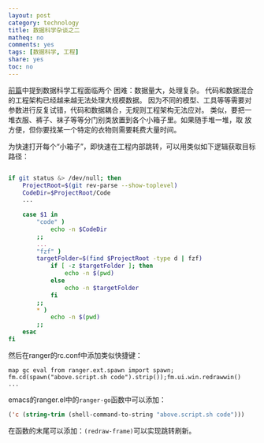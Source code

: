 ```yaml
---
layout: post
category: technology
title: 数据科学杂谈之二
matheq: no
comments: yes
tags: [数据科学, 工程]
share: yes
toc: no
---
```


[前篇]( https://dustincys.github.io/cn/2021/08/tmux/)中提到数据科学工程面临两个
困难：数据量大，处理复杂。
代码和数据混合的工程架构已经越来越无法处理大规模数据。
因为不同的模型、工具等等需要对参数进行反复试错，代码和数据耦合，无规则工程架构无法应对。
类似，要把一堆衣服、裤子、袜子等等分门别类放置到各个小箱子里。如果随手堆一堆，取
放方便，但你要找某一个特定的衣物则需要耗费大量时间。

为快速打开每个“小箱子”，即快速在工程内部跳转，可以用类似如下逻辑获取目标路径：

```sh

if git status &> /dev/null; then
    ProjectRoot=$(git rev-parse --show-toplevel)
    CodeDir=$ProjectRoot/Code
    ...
    
    case $1 in
        "code" )
            echo -n $CodeDir
        ;;
        ...
        "fzf" )
        targetFolder=$(find $ProjectRoot -type d | fzf)
            if [ -z $targetFolder ]; then
                echo -n $(pwd)
            else
                echo -n $targetFolder
            fi
        ;;
        * )
            echo -n $(pwd)
        ;;
    esac
fi
```

然后在ranger的rc.conf中添加类似快捷键：

```
map gc eval from ranger.ext.spawn import spawn; fm.cd(spawn("above.script.sh code").strip());fm.ui.win.redrawwin() 
...
```

emacs的ranger.el中的`ranger-go`函数中可以添加：
```lisp
('c (string-trim (shell-command-to-string "above.script.sh code")))
```
在函数的末尾可以添加：`(redraw-frame)`可以实现跳转刷新。

